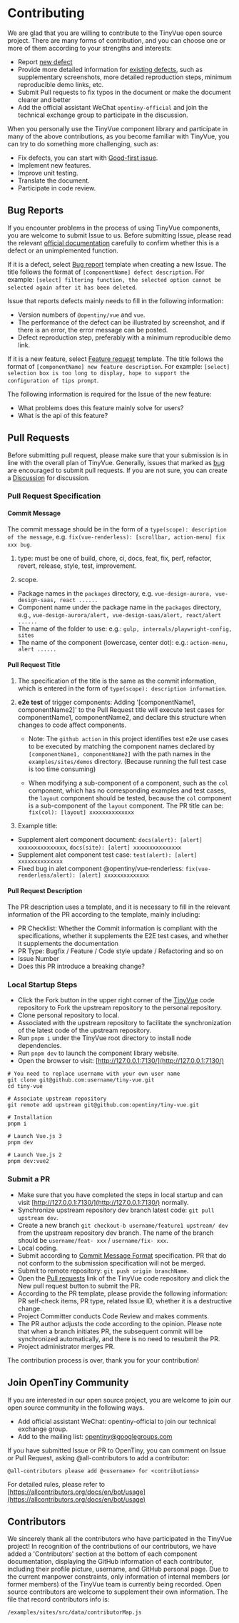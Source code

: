 # Contributing

We are glad that you are willing to contribute to the TinyVue open source project. There are many forms of contribution, and you can choose one or more of them according to your strengths and interests:

- Report [new defect](https://github.com/opentiny/tiny-vue/issues/new?template=bug-report.yml)
- Provide more detailed information for [existing defects](https://github.com/opentiny/tiny-vue/labels/bug), such as supplementary screenshots, more detailed reproduction steps, minimum reproducible demo links, etc.
- Submit Pull requests to fix typos in the document or make the document clearer and better
- Add the official assistant WeChat `opentiny-official` and join the technical exchange group to participate in the discussion.

When you personally use the TinyVue component library and participate in many of the above contributions, as you become familiar with TinyVue, you can try to do something more challenging, such as:

- Fix defects, you can start with [Good-first issue](https://github.com/opentiny/tiny-vue/labels/good%20first%20issue).
- Implement new features.
- Improve unit testing.
- Translate the document.
- Participate in code review.

## Bug Reports

If you encounter problems in the process of using TinyVue components, you are welcome to submit Issue to us. Before submitting Issue, please read the relevant [official documentation](https://opentiny.design) carefully to confirm whether this is a defect or an unimplemented function.

If it is a defect, select [Bug report](https://github.com/opentiny/tiny-vue/issues/new?template=bug-report.yml) template when creating a new Issue. The title follows the format of `[componentName] defect description`. For example: `[select] filtering function, the selected option cannot be selected again after it has been deleted`.

Issue that reports defects mainly needs to fill in the following information:

- Version numbers of `@opentiny/vue` and `vue`.
- The performance of the defect can be illustrated by screenshot, and if there is an error, the error message can be posted.
- Defect reproduction step, preferably with a minimum reproducible demo link.

If it is a new feature, select [Feature request](https://github.com/opentiny/tiny-vue/issues/new?template=feature-request.yml) template. The title follows the format of `[componentName] new feature description`. For example: `[select] selection box is too long to display, hope to support the configuration of tips prompt`.

The following information is required for the Issue of the new feature:

- What problems does this feature mainly solve for users?
- What is the api of this feature?

## Pull Requests

Before submitting pull request, please make sure that your submission is in line with the overall plan of TinyVue. Generally, issues that marked as [bug](https://github.com/opentiny/tiny-vue/labels/bug) are encouraged to submit pull requests. If you are not sure, you can create a [Discussion](https://github.com/opentiny/tiny-vue/discussions) for discussion.

### Pull Request Specification

#### Commit Message

The commit message should be in the form of a `type(scope): description of the message`, e.g. `fix(vue-renderless): [scrollbar, action-menu] fix xxx bug`.

1. type: must be one of build, chore, ci, docs, feat, fix, perf, refactor, revert, release, style, test, improvement.

2. scope.

- Package names in the `packages` directory, e.g. `vue-design-aurora, vue-design-saas, react ......`
- Component name under the package name in the `packages` directory, e.g., `vue-design-aurora/alert, vue-design-saas/alert, react/alert ......`
- The name of the folder to use: e.g.: `gulp, internals/playwright-config, sites`
- The name of the component (lowercase, center dot): e.g.: `action-menu, alert ......`

#### Pull Request Title

1. The specification of the title is the same as the commit information, which is entered in the form of `type(scope): description information`.

2. **e2e test** of trigger components: Adding '[componentName1, componentName2]' to the Pull Request title will execute test cases for componentName1, componentName2, and declare this structure when changes to code affect components.

   - Note: The `github action` in this project identifies test e2e use cases to be executed by matching the component names declared by `[componentName1, componentName2]` with the path names in the `examples/sites/demos` directory. (Because running the full test case is too time consuming)

   - When modifying a sub-component of a component, such as the `col` component, which has no corresponding examples and test cases, the `layout` component should be tested, because the `col` component is a sub-component of the `layout` component. The PR title can be: `fix(col): [layout] xxxxxxxxxxxxxx`

3. Example title:

- Supplement alert component document: `docs(alert): [alert] xxxxxxxxxxxxxxx`, `docs(site): [alert] xxxxxxxxxxxxxxx`
- Supplement alet component test case: `test(alert): [alert] xxxxxxxxxxxxxx`
- Fixed bug in alet component @opentiny/vue-renderless: `fix(vue-renderless/alert): [alert] xxxxxxxxxxxxxx`

#### Pull Request Description

The PR description uses a template, and it is necessary to fill in the relevant information of the PR according to the template, mainly including:

- PR Checklist: Whether the Commit information is compliant with the specifications, whether it supplements the E2E test cases, and whether it supplements the documentation
- PR Type: Bugfix / Feature / Code style update / Refactoring and so on
- Issue Number
- Does this PR introduce a breaking change?

### Local Startup Steps

- Click the Fork button in the upper right corner of the [TinyVue](https://github.com/opentiny/tiny-vue) code repository to Fork the upstream repository to the personal repository.
- Clone personal repository to local.
- Associated with the upstream repository to facilitate the synchronization of the latest code of the upstream repository.
- Run `pnpm i` under the TinyVue root directory to install node dependencies.
- Run `pnpm dev` to launch the component library website.
- Open the browser to visit: [http://127.0.0.1:7130/](http://127.0.0.1:7130/)

```shell
# You need to replace username with your own user name
git clone git@github.com:username/tiny-vue.git
cd tiny-vue

# Associate upstream repository
git remote add upstream git@github.com:opentiny/tiny-vue.git

# Installation
pnpm i

# Launch Vue.js 3
pnpm dev

# Launch Vue.js 2
pnpm dev:vue2
```

### Submit a PR

- Make sure that you have completed the steps in local startup and can visit [http://127.0.0.1:7130/](http://127.0.0.1:7130/) normally.
- Synchronize upstream repository dev branch latest code: `git pull upstream dev`.
- Create a new branch `git checkout-b username/feature1 upstream/ dev` from the upstream repository dev branch. The name of the branch should be `username/feat- xxx` / `username/fix- xxx`.
- Local coding.
- Submit according to [Commit Message Format](https://www.conventionalcommits.org/zh-hans/v1.0.0/) specification. PR that do not conform to the submission specification will not be merged.
- Submit to remote repository: `git push origin branchName`.
- Open the [Pull requests](https://github.com/opentiny/tiny-vue/pulls) link of the TinyVue code repository and click the New pull request button to submit the PR.
- According to the PR template, please provide the following information: PR self-check items, PR type, related Issue ID, whether it is a destructive change.
- Project Committer conducts Code Review and makes comments.
- The PR author adjusts the code according to the opinion. Please note that when a branch initiates PR, the subsequent commit will be synchronized automatically, and there is no need to resubmit the PR.
- Project administrator merges PR.

The contribution process is over, thank you for your contribution!

## Join OpenTiny Community

If you are interested in our open source project, you are welcome to join our open source community in the following ways.

- Add official assistant WeChat: opentiny-official to join our technical exchange group.
- Add to the mailing list: <opentiny@googlegroups.com>

If you have submitted Issue or PR to OpenTiny, you can comment on Issue or Pull Request, asking @all-contributors to add a contributor:

```
@all-contributors please add @<username> for <contributions>
```

For detailed rules, please refer to [https://allcontributors.org/docs/en/bot/usage](https://allcontributors.org/docs/en/bot/usage)

## Contributors

We sincerely thank all the contributors who have participated in the TinyVue project!
In recognition of the contributions of our contributors, we have added a 'Contributors' section at the bottom of each component documentation, displaying the GitHub information of each contributor, including their profile picture, username, and GitHub personal page.
Due to the current manpower constraints, only information of internal members (or former members) of the TinyVue team is currently being recorded. Open source contributors are welcome to supplement their own information.
The file that record contributors info is:

```
/examples/sites/src/data/contributorMap.js
```
